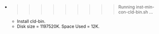 * >>>>>>>>> Running inst-min-con-cld-bin.sh ...
  * Install cld-bin.
  * Disk size = 1197520K. Space Used = 12K.
